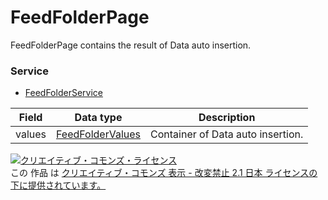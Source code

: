 # FeedFolderPage
FeedFolderPage contains the result of Data auto insertion.
### Service
+ [FeedFolderService](../services/FeedFolderService.md)

| Field | Data type | Description | 
|---|---|---|
| values| <a href="../data/FeedFolderValues.md">FeedFolderValues</a>| Container of Data auto insertion. |
<a rel="license" href="http://creativecommons.org/licenses/by-nd/2.1/jp/"><img alt="クリエイティブ・コモンズ・ライセンス" style="border-width:0" src="https://i.creativecommons.org/l/by-nd/2.1/jp/88x31.png" /></a><br />この 作品 は <a rel="license" href="http://creativecommons.org/licenses/by-nd/2.1/jp/">クリエイティブ・コモンズ 表示 - 改変禁止 2.1 日本 ライセンスの下に提供されています。</a>
